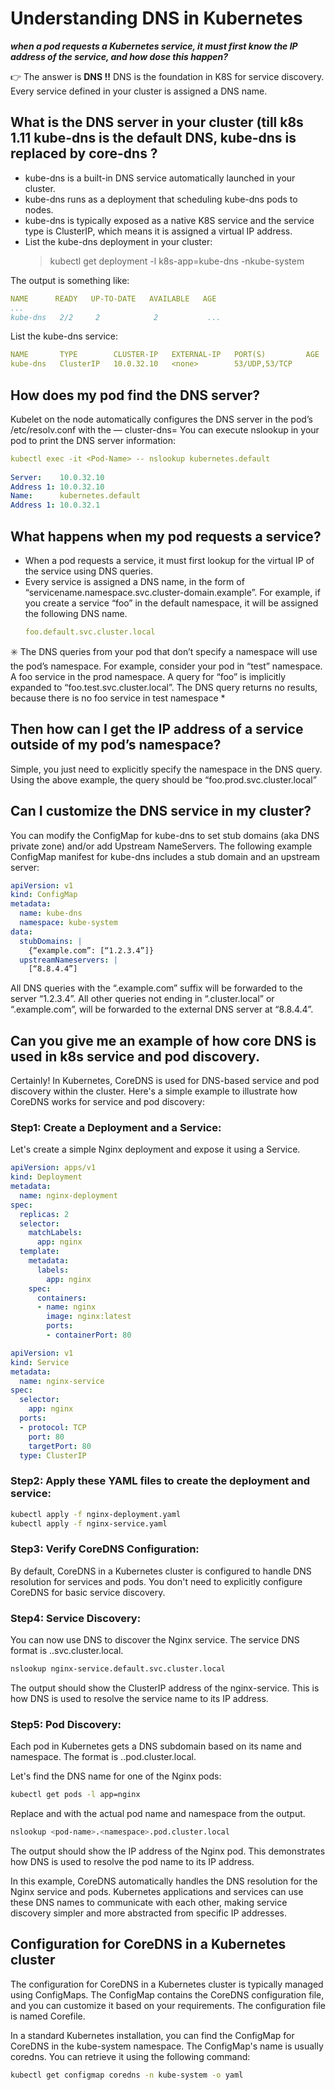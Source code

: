 # Understanding DNS in Kubernetes

***when a pod requests a Kubernetes service, it must first know the IP address of the service, and how dose this happen?***

👉 The answer is **DNS !!**
DNS is the foundation in K8S for service discovery. Every service defined in your cluster is assigned a DNS name.

## What is the DNS server in your cluster (till k8s 1.11 kube-dns is the default DNS, kube-dns is replaced by core-dns ?
- kube-dns is a built-in DNS service automatically launched in your cluster.
- kube-dns runs as a deployment that scheduling kube-dns pods to nodes.
- kube-dns is typically exposed as a native K8S service and the service type is ClusterIP, which means it is assigned a virtual IP address.
- List the kube-dns deployment in your cluster:
   >kubectl get deployment -l k8s-app=kube-dns -nkube-system

The output is something like:

```yaml
NAME      READY   UP-TO-DATE   AVAILABLE   AGE
...
kube-dns   2/2     2            2           ...
```

List the kube-dns service:

```yaml
NAME       TYPE        CLUSTER-IP   EXTERNAL-IP   PORT(S)         AGE
kube-dns   ClusterIP   10.0.32.10   <none>        53/UDP,53/TCP
```

## How does my pod find the DNS server?
Kubelet on the node automatically configures the DNS server in the pod’s /etc/resolv.conf with the — cluster-dns=<kube-dns-virtual-ip>
You can execute nslookup in your pod to print the DNS server information:
  
```yaml  
kubectl exec -it <Pod-Name> -- nslookup kubernetes.default 
  
Server:    10.0.32.10
Address 1: 10.0.32.10
Name:      kubernetes.default
Address 1: 10.0.32.1  
```

## What happens when my pod requests a service?
- When a pod requests a service, it must first lookup for the virtual IP of the service using DNS queries.
- Every service is assigned a DNS name, in the form of “servicename.namespace.svc.cluster-domain.example”. 
  For example, if you create a service “foo” in the default namespace, it will be assigned the following DNS name.
  ```yaml
  foo.default.svc.cluster.local
  ```
✳️ The DNS queries from your pod that don’t specify a namespace will use the pod’s namespace.
For example, consider your pod in “test” namespace. A foo service in the prod namespace.
A query for “foo” is implicitly expanded to “foo.test.svc.cluster.local”. The DNS query returns no results, because there is no foo service in test namespace *
  
## Then how can I get the IP address of a service outside of my pod’s namespace?
Simple, you just need to explicitly specify the namespace in the DNS query.
Using the above example, the query should be “foo.prod.svc.cluster.local”
  
## Can I customize the DNS service in my cluster?
You can modify the ConfigMap for kube-dns to set stub domains (aka DNS private zone) and/or add Upstream NameServers.
The following example ConfigMap manifest for kube-dns includes a stub domain and an upstream server:
  
```yaml  
apiVersion: v1
kind: ConfigMap
metadata:
  name: kube-dns
  namespace: kube-system
data:
  stubDomains: |
    {“example.com”: [“1.2.3.4”]}
  upstreamNameservers: |
    [“8.8.4.4”]
```
All DNS queries with the “.example.com” suffix will be forwarded to the server “1.2.3.4”.
All other queries not ending in “.cluster.local” or “.example.com”, will be forwarded to the external DNS server at “8.8.4.4”.  

## Can you give me an example of how core DNS is used in k8s service and pod discovery. 

Certainly! In Kubernetes, CoreDNS is used for DNS-based service and pod discovery within the cluster. Here's a simple example to illustrate how CoreDNS works for service and pod discovery:

### Step1: Create a Deployment and a Service:

Let's create a simple Nginx deployment and expose it using a Service.

```yaml
apiVersion: apps/v1
kind: Deployment
metadata:
  name: nginx-deployment
spec:
  replicas: 2
  selector:
    matchLabels:
      app: nginx
  template:
    metadata:
      labels:
        app: nginx
    spec:
      containers:
      - name: nginx
        image: nginx:latest
        ports:
        - containerPort: 80
```

```yaml
apiVersion: v1
kind: Service
metadata:
  name: nginx-service
spec:
  selector:
    app: nginx
  ports:
  - protocol: TCP
    port: 80
    targetPort: 80
  type: ClusterIP
```

### Step2: Apply these YAML files to create the deployment and service:

```bash
kubectl apply -f nginx-deployment.yaml
kubectl apply -f nginx-service.yaml
```

### Step3: Verify CoreDNS Configuration:

By default, CoreDNS in a Kubernetes cluster is configured to handle DNS resolution for services and pods. You don't need to explicitly configure CoreDNS for basic service discovery.

### Step4: Service Discovery:

You can now use DNS to discover the Nginx service. The service DNS format is <service-name>.<namespace>.svc.cluster.local.

```bash
nslookup nginx-service.default.svc.cluster.local
```

The output should show the ClusterIP address of the nginx-service. This is how DNS is used to resolve the service name to its IP address.

### Step5: Pod Discovery:

Each pod in Kubernetes gets a DNS subdomain based on its name and namespace. The format is <pod-name>.<namespace>.pod.cluster.local.

Let's find the DNS name for one of the Nginx pods:

```bash
kubectl get pods -l app=nginx
```

Replace <pod-name> and <namespace> with the actual pod name and namespace from the output.

```bash
nslookup <pod-name>.<namespace>.pod.cluster.local
```

The output should show the IP address of the Nginx pod. This demonstrates how DNS is used to resolve the pod name to its IP address.

In this example, CoreDNS automatically handles the DNS resolution for the Nginx service and pods. Kubernetes applications and services can use these DNS names to communicate with each other, making service discovery simpler and more abstracted from specific IP addresses.

## Configuration for CoreDNS in a Kubernetes cluster
The configuration for CoreDNS in a Kubernetes cluster is typically managed using ConfigMaps. The ConfigMap contains the CoreDNS configuration file, and you can customize it based on your requirements. The configuration file is named Corefile.

In a standard Kubernetes installation, you can find the ConfigMap for CoreDNS in the kube-system namespace. The ConfigMap's name is usually coredns. You can retrieve it using the following command:

```bash
kubectl get configmap coredns -n kube-system -o yaml
```

  
